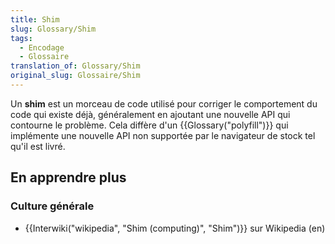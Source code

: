 ```yaml
---
title: Shim
slug: Glossary/Shim
tags:
  - Encodage
  - Glossaire
translation_of: Glossary/Shim
original_slug: Glossaire/Shim
---
```

Un **shim** est un morceau de code utilisé pour corriger le comportement du code qui existe déjà, généralement en ajoutant une nouvelle API qui contourne le problème. Cela diffère d'un {{Glossary("polyfill")}} qui implémente une nouvelle API non supportée par le navigateur de stock tel qu'il est livré.

## En apprendre plus

### Culture générale

- {{Interwiki("wikipedia", "Shim (computing)", "Shim")}} sur Wikipedia (en)
